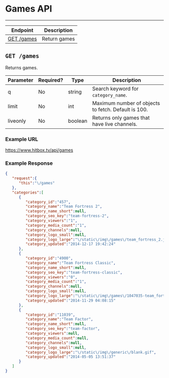 # Games API
***

| Endpoint | Description |
| ---- | --------------- |
| [GET /games](/game/games.md#get-games) | Return games |

## `GET /games`

Returns games. 

| Parameter | Required? | Type | Description |
| --- | --- | --- | --- |
| q | No | string | Search keyword for `category_name`. |
| limit | No | int | Maximum number of objects to fetch. Default is 100. |
| liveonly | No | boolean | Returns only games that have live channels. |

### Example URL

https://www.hitbox.tv/api/games

### Example Response 

```json
{
   "request":{
      "this":"\/games"
   },
   "categories":[
      {
         "category_id":"457",
         "category_name":"Team Fortress 2",
         "category_name_short":null,
         "category_seo_key":"team-fortress-2",
         "category_viewers":"1",
         "category_media_count":"1",
         "category_channels":null,
         "category_logo_small":null,
         "category_logo_large":"\/static\/img\/games\/team_fortress_2.jpg",
         "category_updated":"2014-12-17 19:42:24"
      },
      {
         "category_id":"4900",
         "category_name":"Team Fortress Classic",
         "category_name_short":null,
         "category_seo_key":"team-fortress-classic",
         "category_viewers":"0",
         "category_media_count":"1",
         "category_channels":null,
         "category_logo_small":null,
         "category_logo_large":"\/static\/img\/games\/1047035-team_fortress_classic_box.jpg",
         "category_updated":"2014-11-29 04:08:15"
      },
      {
         "category_id":"11039",
         "category_name":"Team Factor",
         "category_name_short":null,
         "category_seo_key":"team-factor",
         "category_viewers":null,
         "category_media_count":null,
         "category_channels":null,
         "category_logo_small":null,
         "category_logo_large":"\/static\/img\/generic\/blank.gif",
         "category_updated":"2014-05-05 13:51:37"
      }
   ]
}
```


